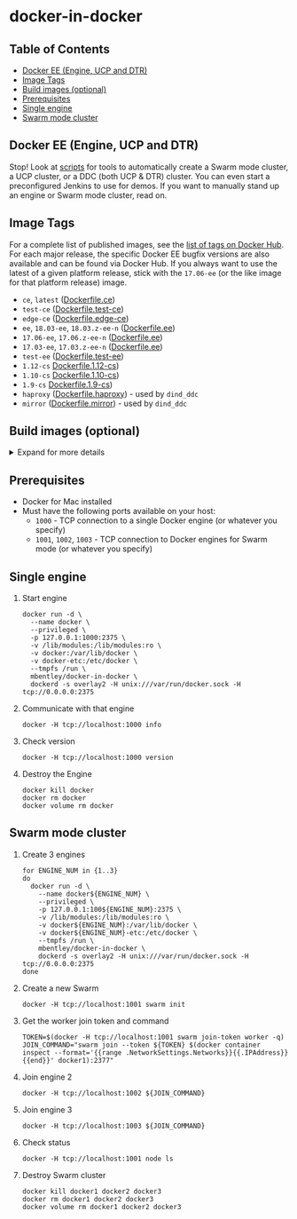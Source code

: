 docker-in-docker
================

## Table of Contents
* [Docker EE (Engine, UCP and DTR)](#docker-ee-engine-ucp-and-dtr)
* [Image Tags](#image-tags)
* [Build images (optional)](#build-images-optional)
* [Prerequisites](#prerequisites)
* [Single engine](#single-engine)
* [Swarm mode cluster](#swarm-mode-cluster)

## Docker EE (Engine, UCP and DTR)
Stop! Look at [scripts](./scripts) for tools to automatically create a Swarm mode cluster, a UCP cluster, or a DDC (both UCP & DTR) cluster. You can even start a preconfigured Jenkins to use for demos. If you want to manually stand up an engine or Swarm mode cluster, read on.

## Image Tags
For a complete list of published images, see the [list of tags on Docker Hub](https://hub.docker.com/r/mbentley/docker-in-docker/tags/).  For each major release, the specific Docker EE bugfix versions are also available and can be found via Docker Hub.  If you always want to use the latest of a given platform release, stick with the `17.06-ee` (or the like image for that platform release) image.

  * `ce`, `latest` ([Dockerfile.ce](./Dockerfile.ce))
  * `test-ce` ([Dockerfile.test-ce](./Dockerfile.test-ce))
  * `edge-ce` ([Dockerfile.edge-ce](./Dockerfile.edge-ce))
  * `ee`, `18.03-ee`, `18.03.z-ee-n` ([Dockerfile.ee](./Dockerfile.ee))
  * `17.06-ee`, `17.06.z-ee-n` ([Dockerfile.ee](./Dockerfile.ee))
  * `17.03-ee`, `17.03.z-ee-n` ([Dockerfile.ee](./Dockerfile.ee))
  * `test-ee` ([Dockerfile.test-ee](./Dockerfile.ee))
  * `1.12-cs` [Dockerfile.1.12-cs](./Dockerfile.1.12-cs))
  * `1.10-cs` [Dockerfile.1.10-cs](./Dockerfile.1.10-cs))
  * `1.9-cs` [Dockerfile.1.9-cs](./Dockerfile.1.9-cs))
  * `haproxy` ([Dockerfile.haproxy](./scripts/haproxy/Dockerfile.haproxy)) - used by  `dind_ddc`
  * `mirror` ([Dockerfile.mirror](./scripts/mirror/Dockerfile.mirror)) - used by  `dind_ddc`

## Build images (optional)
<details><summary>Expand for more details</summary><p>

The images are published to Docker Hub so you do not need to build them unless you want to,

*Note*: your `<DOCKER-EE-URL>` value can be found from https://store.docker.com/?overlay=subscriptions

* Docker CE (stable)
  ```
  docker build \
    -t mbentley/docker-in-docker:17.03-ce \
    -t mbentley/docker-in-docker:ce \
    -f Dockerfile.ce .
  ```
* Docker CE (test)
  ```
  docker build \
    -t mbentley/docker-in-docker:test-ce \
    -f Dockerfile.test-ce .
  ```
* Docker CE (edge)
  ```
  docker build \
    -t mbentley/docker-in-docker:edge-ce \
    -f Dockerfile.edge-ce .
  ```
* Docker EE (stable)
  ```
  docker build \
    --build-arg DOCKER_EE_URL="<DOCKER-EE-URL>" \
    --build-arg DOCKER_EE_REPO="stable" \
    -t mbentley/docker-in-docker:ee \
    -f Dockerfile.ee .

  docker push mbentley/docker-in-docker:ee
  ```
* Docker EE (stable-18.03)
  ```
  docker build \
    --build-arg DOCKER_EE_URL="<DOCKER-EE-URL>" \
    --build-arg DOCKER_EE_REPO="stable-18.03" \
    -t mbentley/docker-in-docker:18.03-ee \
    -f Dockerfile.ee .

  docker push mbentley/docker-in-docker:17.06-ee
  ```
* Docker EE (stable-17.06)
  ```
  docker build \
    --build-arg DOCKER_EE_URL="<DOCKER-EE-URL>" \
    --build-arg DOCKER_EE_REPO="stable-17.06" \
    -t mbentley/docker-in-docker:17.06-ee \
    -f Dockerfile.ee .

  docker push mbentley/docker-in-docker:17.06-ee
  ```
* Docker EE (stable-17.03)
  ```
  docker build \
    --build-arg DOCKER_EE_URL="<DOCKER-EE-URL>" \
    --build-arg DOCKER_EE_REPO="stable-17.03" \
    -t mbentley/docker-in-docker:17.03-ee \
    -f Dockerfile.ee .

  docker push mbentley/docker-in-docker:17.03-ee
  ```
* Docker EE (test)
  ```
  docker build \
    --build-arg DOCKER_EE_URL="<DOCKER-EE-URL>" \
    --build-arg DOCKER_EE_REPO="test" \
    -t mbentley/docker-in-docker:test-ee \
    -f Dockerfile.ee .

  docker push mbentley/docker-in-docker:test-ee
  ```

* Docker CS Engine 1.12
  ```
  docker build \
    -t mbentley/docker-in-docker:1.12-cs \
    -f Dockerfile.cs-1.12 .

  docker push mbentley/docker-in-docker:1.12-ce
  ```

* Docker CS Engine 1.10
  ```
  docker build \
    -t mbentley/docker-in-docker:1.10-cs \
    -f Dockerfile.cs-1.10 .

  docker push mbentley/docker-in-docker:1.10-cs
  ```

* Docker CS Engine 1.9
  ```
  docker build \
    -t mbentley/docker-in-docker:1.9-cs \
    -f Dockerfile.cs-1.9 .

  docker push mbentley/docker-in-docker:1.9-cs
  ```
</p></details>

## Prerequisites
  * Docker for Mac installed
  * Must have the following ports available on your host:
    * `1000` - TCP connection to a single Docker engine (or whatever you specify)
    * `1001`, `1002`, `1003` - TCP connection to Docker engines for Swarm mode (or whatever you specify)

## Single engine

1. Start engine
    ```
    docker run -d \
      --name docker \
      --privileged \
      -p 127.0.0.1:1000:2375 \
      -v /lib/modules:/lib/modules:ro \
      -v docker:/var/lib/docker \
      -v docker-etc:/etc/docker \
      --tmpfs /run \
      mbentley/docker-in-docker \
      dockerd -s overlay2 -H unix:///var/run/docker.sock -H tcp://0.0.0.0:2375
    ```

2. Communicate with that engine
    ```
    docker -H tcp://localhost:1000 info
    ```

3. Check version
    ```
    docker -H tcp://localhost:1000 version
    ```

4. Destroy the Engine
    ```
    docker kill docker
    docker rm docker
    docker volume rm docker
    ```

## Swarm mode cluster
1. Create 3 engines
    ```
    for ENGINE_NUM in {1..3}
    do
      docker run -d \
        --name docker${ENGINE_NUM} \
        --privileged \
        -p 127.0.0.1:100${ENGINE_NUM}:2375 \
        -v /lib/modules:/lib/modules:ro \
        -v docker${ENGINE_NUM}:/var/lib/docker \
        -v docker${ENGINE_NUM}-etc:/etc/docker \
        --tmpfs /run \
        mbentley/docker-in-docker \
        dockerd -s overlay2 -H unix:///var/run/docker.sock -H tcp://0.0.0.0:2375
    done
    ```

2. Create a new Swarm
    ```
    docker -H tcp://localhost:1001 swarm init
    ```

3. Get the worker join token and command
    ```
    TOKEN=$(docker -H tcp://localhost:1001 swarm join-token worker -q)
    JOIN_COMMAND="swarm join --token ${TOKEN} $(docker container inspect --format='{{range .NetworkSettings.Networks}}{{.IPAddress}}{{end}}' docker1):2377"
    ```

4. Join engine 2
    ```
    docker -H tcp://localhost:1002 ${JOIN_COMMAND}
    ```

5. Join engine 3
    ```
    docker -H tcp://localhost:1003 ${JOIN_COMMAND}
    ```

6. Check status
    ```
    docker -H tcp://localhost:1001 node ls
    ```

7. Destroy Swarm cluster
    ```
    docker kill docker1 docker2 docker3
    docker rm docker1 docker2 docker3
    docker volume rm docker1 docker2 docker3
    ```
